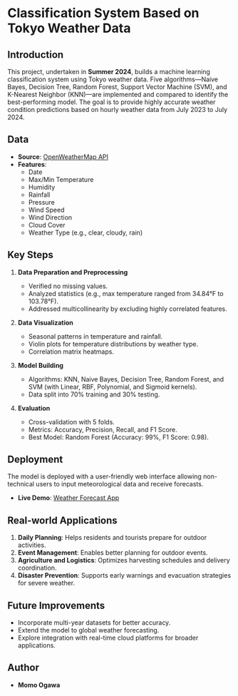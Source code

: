 # Classification System Based on Tokyo Weather Data

## Introduction
This project, undertaken in **Summer 2024**, builds a machine learning classification system using Tokyo weather data. Five algorithms—Naive Bayes, Decision Tree, Random Forest, Support Vector Machine (SVM), and K-Nearest Neighbor (KNN)—are implemented and compared to identify the best-performing model. The goal is to provide highly accurate weather condition predictions based on hourly weather data from July 2023 to July 2024.

## Data
- **Source**: [OpenWeatherMap API](https://openweathermap.org/)
- **Features**: 
  - Date
  - Max/Min Temperature
  - Humidity
  - Rainfall
  - Pressure
  - Wind Speed
  - Wind Direction
  - Cloud Cover
  - Weather Type (e.g., clear, cloudy, rain)

## Key Steps
1. **Data Preparation and Preprocessing**
   - Verified no missing values.
   - Analyzed statistics (e.g., max temperature ranged from 34.84°F to 103.78°F).
   - Addressed multicollinearity by excluding highly correlated features.

2. **Data Visualization**
   - Seasonal patterns in temperature and rainfall.
   - Violin plots for temperature distributions by weather type.
   - Correlation matrix heatmaps.

3. **Model Building**
   - Algorithms: KNN, Naive Bayes, Decision Tree, Random Forest, and SVM (with Linear, RBF, Polynomial, and Sigmoid kernels).
   - Data split into 70% training and 30% testing.

4. **Evaluation**
   - Cross-validation with 5 folds.
   - Metrics: Accuracy, Precision, Recall, and F1 Score.
   - Best Model: Random Forest (Accuracy: 99%, F1 Score: 0.98).

## Deployment
The model is deployed with a user-friendly web interface allowing non-technical users to input meteorological data and receive forecasts.
- **Live Demo**: [Weather Forecast App](https://coco2525.pythonanywhere.com/classification)

## Real-world Applications
1. **Daily Planning**: Helps residents and tourists prepare for outdoor activities.
2. **Event Management**: Enables better planning for outdoor events.
3. **Agriculture and Logistics**: Optimizes harvesting schedules and delivery coordination.
4. **Disaster Prevention**: Supports early warnings and evacuation strategies for severe weather.

## Future Improvements
- Incorporate multi-year datasets for better accuracy.
- Extend the model to global weather forecasting.
- Explore integration with real-time cloud platforms for broader applications.

## Author
- **Momo Ogawa**  
